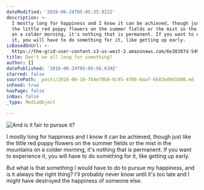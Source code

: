 ```yaml
---
dateModified: '2016-06-24T05:05:35.922Z'
description: >-
  I mostly long for happiness and I know it can be achieved, though just like
  the little red poppy flowers on the summer fields or the mist in the mountains
  on a colder morning, it's nothing that is permanent. If you want to experience
  it, you will have to do something for it, like getting up early.
isBasedOnUrl: >-
  https://the-grid-user-content.s3-us-west-2.amazonaws.com/6e38387d-549a-46a7-99b0-c675dfb6f6e5.jpg
title: Don't we all long for something?
author: []
datePublished: '2016-06-24T05:05:56.639Z'
starred: false
sourcePath: _posts/2016-06-16-7b4e70b0-6c95-4f06-8aaf-6683e09d1600.md
inFeed: true
hasPage: false
inNav: false
_type: MediaObject

---
```

![And is it fair to pursue it?](https://the-grid-user-content.s3-us-west-2.amazonaws.com/6e38387d-549a-46a7-99b0-c675dfb6f6e5.jpg)

I mostly long for happiness and I know it can be achieved, though just like the little red poppy flowers on the summer fields or the mist in the mountains on a colder morning, it's nothing that is permanent. If you want to experience it, you will have to do something for it, like getting up early.

But what is that something I would have to do to pursue my happiness, and is it always the right thing? I'll probably never know until it's too late and I might have destroyed the happiness of someone else.